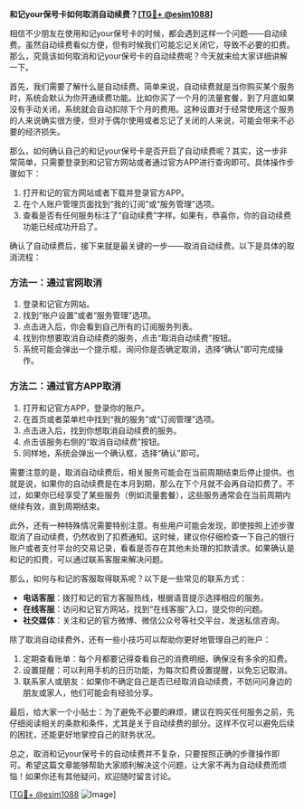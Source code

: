 **和记your保号卡如何取消自动续费？[[TG💪+ @esim1088](https://t.me/s/esim1088)]**

相信不少朋友在使用和记your保号卡的时候，都会遇到这样一个问题——自动续费。虽然自动续费看似方便，但有时候我们可能忘记关闭它，导致不必要的扣费。那么，究竟该如何取消和记your保号卡的自动续费呢？今天就来给大家详细讲解一下。

首先，我们需要了解什么是自动续费。简单来说，自动续费就是当你购买某个服务时，系统会默认为你开通续费功能。比如你买了一个月的流量套餐，到了月底如果没有手动关闭，系统就会自动扣除下个月的费用。这种设置对于经常使用这个服务的人来说确实很方便，但对于偶尔使用或者忘记了关闭的人来说，可能会带来不必要的经济损失。

那么，如何确认自己的和记your保号卡是否开启了自动续费呢？其实，这一步非常简单，只需要登录到和记官方网站或者通过官方APP进行查询即可。具体操作步骤如下：

1. 打开和记的官方网站或者下载并登录官方APP。
2. 在个人账户管理页面找到“我的订阅”或“服务管理”选项。
3. 查看是否有任何服务标注了“自动续费”字样。如果有，恭喜你，你的自动续费功能已经成功开启了。

确认了自动续费后，接下来就是最关键的一步——取消自动续费。以下是具体的取消流程：

### 方法一：通过官网取消
1. 登录和记官方网站。
2. 找到“账户设置”或者“服务管理”选项。
3. 点击进入后，你会看到自己所有的订阅服务列表。
4. 找到你想要取消自动续费的服务，点击“取消自动续费”按钮。
5. 系统可能会弹出一个提示框，询问你是否确定取消，选择“确认”即可完成操作。

### 方法二：通过官方APP取消
1. 打开和记官方APP，登录你的账户。
2. 在首页或者菜单栏中找到“我的服务”或“订阅管理”选项。
3. 点击进入后，找到你想取消自动续费的服务。
4. 点击该服务右侧的“取消自动续费”按钮。
5. 同样地，系统会弹出一个确认框，选择“确认”即可。

需要注意的是，取消自动续费后，相关服务可能会在当前周期结束后停止提供。也就是说，如果你的自动续费是在本月到期，那么在下个月就不会再自动扣费了。不过，如果你已经享受了某些服务（例如流量套餐），这些服务通常会在当前周期内继续有效，直到周期结束。

此外，还有一种特殊情况需要特别注意。有些用户可能会发现，即使按照上述步骤取消了自动续费，仍然收到了扣费通知。这时候，建议你仔细检查一下自己的银行账户或者支付平台的交易记录，看看是否存在其他未处理的扣款请求。如果确认是和记的扣费，可以通过联系客服来解决问题。

那么，如何与和记的客服取得联系呢？以下是一些常见的联系方式：

- **电话客服**：拨打和记的官方客服热线，根据语音提示选择相应的服务。
- **在线客服**：访问和记官方网站，找到“在线客服”入口，提交你的问题。
- **社交媒体**：关注和记的官方微博、微信公众号等社交平台，发送私信咨询。

除了取消自动续费外，还有一些小技巧可以帮助你更好地管理自己的账户：

1. 定期查看账单：每个月都要记得查看自己的消费明细，确保没有多余的扣费。
2. 设置提醒：可以利用手机的日历功能，为每次扣费设置提醒，以免忘记取消。
3. 联系家人或朋友：如果你不确定自己是否已经取消自动续费，不妨问问身边的朋友或家人，他们可能会有经验分享。

最后，给大家一个小贴士：为了避免不必要的麻烦，建议在购买任何服务之前，先仔细阅读相关的条款和条件，尤其是关于自动续费的部分。这样不仅可以避免后续的困扰，还能更好地掌控自己的财务状况。

总之，取消和记your保号卡的自动续费并不复杂，只要按照正确的步骤操作即可。希望这篇文章能够帮助大家顺利解决这个问题，让大家不再为自动续费而烦恼！如果你还有其他疑问，欢迎随时留言讨论。

[[TG💪+ @esim1088](https://t.me/s/esim1088) ![Image](https://i.postimg.cc/4NQfJmqS/Snipaste-2025-05-13-00-14-12.png)]